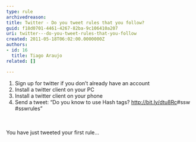 ```yaml
---
type: rule
archivedreason: 
title: Twitter - Do you tweet rules that you follow?
guid: f18d0701-4461-4267-82ba-9c106410a207
uri: twitter---do-you-tweet-rules-that-you-follow
created: 2011-05-18T06:02:00.0000000Z
authors:
- id: 16
  title: Tiago Araujo
related: []

---
```




  <ol>
    <li>Sign up for twitter if you don’t already have an account </li>
    <li>Install a twitter client on your PC </li>
    <li>Install a twitter client on your phone </li>
    <li>Send a tweet&#58; “Do you know to use Hash tags? <a href="http&#58;//bit.ly/dtu8Rc">http&#58;//bit.ly/dtu8Rc</a>#ssw #sswrules”</li>
</ol>

<br><excerpt class='endintro'></excerpt><br>
You have just tweeted your first rule… 



